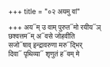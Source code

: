 +++
title = "०२ अयमु वां"

+++
अय᳓म् उ वाम् पुरुत᳓मो रयीय᳓ञ्  
छश्वत्तम᳓म् अ᳓वसे जोहवीति  
सजो᳓षाव् इन्द्रावरुणा मरु᳓द्भिर्  
दिवा᳓ पृथिव्या᳓ शृणुतं ह᳓वम् मे